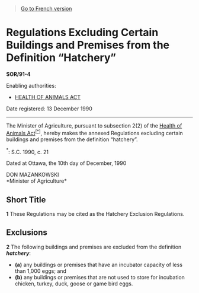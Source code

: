 > [Go to French version](/fr/Règlements/Décrets,%20ordonnances%20et%20règlements%20statutaires/91/4.md)

# Regulations Excluding Certain Buildings and Premises from the Definition “Hatchery”

**SOR/91-4**

Enabling authorities: 
- [HEALTH OF ANIMALS ACT](/en/Acts/Statutes%20of%20Canada/1990/c.%2021.md)

Date registered: 13 December 1990

----------

The Minister of Agriculture, pursuant to subsection 2(2) of the [Health of Animals Act](/en/Acts/Statutes%20of%20Canada/1990/c.%2021.md)<sup><a href='#fn_SOR-91-4_e_hq_5223'>[*]</a></sup>, hereby makes the annexed Regulations excluding certain buildings and premises from the definition “hatchery”.

<a name='fn_SOR-91-4_e_hq_5223'><sup>*</sup></a>: S.C. 1990, c. 21<br />

Dated at Ottawa, the 10th day of December, 1990


<p>DON MAZANKOWSKI<br />*Minister of Agriculture*<br /></p>




## Short Title


**1** These Regulations may be cited as the Hatchery Exclusion Regulations.




## Exclusions


**2** The following buildings and premises are excluded from the definition ***hatchery***:
- **(a)** any buildings or premises that have an incubator capacity of less than 1,000 eggs; and
- **(b)** any buildings or premises that are not used to store for incubation chicken, turkey, duck, goose or game bird eggs.



